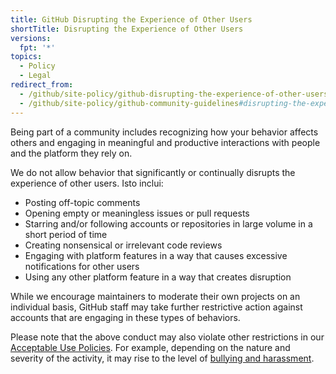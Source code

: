 ```yaml
---
title: GitHub Disrupting the Experience of Other Users
shortTitle: Disrupting the Experience of Other Users
versions:
  fpt: '*'
topics:
  - Policy
  - Legal
redirect_from:
  - /github/site-policy/github-disrupting-the-experience-of-other-users
  - /github/site-policy/github-community-guidelines#disrupting-the-experience-of-other-users
---
```


Being part of a community includes recognizing how your behavior affects others and engaging in meaningful and productive interactions with people and the platform they rely on.

We do not allow behavior that significantly or continually disrupts the experience of other users. Isto inclui:

- Posting off-topic comments
- Opening empty or meaningless issues or pull requests
- Starring and/or following accounts or repositories in large volume in a short period of time
- Creating nonsensical or irrelevant code reviews
- Engaging with platform features in a way that causes excessive notifications for other users
- Using any other platform feature in a way that creates disruption

While we encourage maintainers to moderate their own projects on an individual basis, GitHub staff may take further restrictive action against accounts that are engaging in these types of behaviors.

Please note that the above conduct may also violate other restrictions in our [Acceptable Use Policies](/github/site-policy/github-acceptable-use-policies). For example, depending on the nature and severity of the activity, it may rise to the level of [bullying and harassment](/github/site-policy/github-bullying-and-harassment).
